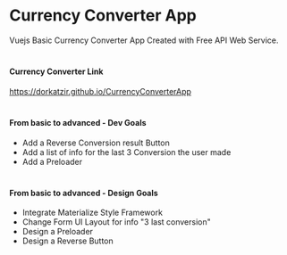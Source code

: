 # Currency Converter App
Vuejs Basic Currency Converter App Created with Free API Web Service.
# <h4>Currency Converter Link</h4>
https://dorkatzir.github.io/CurrencyConverterApp

# <h4>From basic to advanced - Dev Goals</h4>
<ul>
<li>Add a Reverse Conversion result Button</li>
<li>Add a list of info for the last 3 Conversion the user made</li>
<li>Add a Preloader</li>
</ul>

# <h4>From basic to advanced - Design Goals</h4>
<ul>
<li>Integrate Materialize Style Framework</li>
<li>Change Form UI Layout for info "3 last conversion"</li>
<li>Design a Preloader</li>
<li>Design a Reverse Button</li>
</ul>


